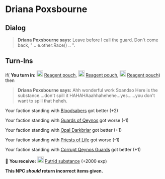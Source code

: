 # Driana Poxsbourne


## Dialog

>**Driana Poxsbourne says:** Leave before I call the guard. Don't come back, " .. e.other:Race() .. ".


## Turn-Ins




if( **You turn in:** <img style="background:url(/static/icons/blank_slot.gif);width:20px;height:20px;" src="/static/icons/item_727.png" alt="" /> <a
                                href="/item/1797" data-url="1797" class="tooltip-link link">Reagent pouch</a>, <img style="background:url(/static/icons/blank_slot.gif);width:20px;height:20px;" src="/static/icons/item_727.png" alt="" /> <a
                                href="/item/1797" data-url="1797" class="tooltip-link link">Reagent pouch</a>, <img style="background:url(/static/icons/blank_slot.gif);width:20px;height:20px;" src="/static/icons/item_727.png" alt="" /> <a
                                href="/item/1797" data-url="1797" class="tooltip-link link">Reagent pouch</a>) then


>**Driana Poxsbourne says:** Ahh wonderful work Soandso Here is the substance....don't spill it HAHAHAaahhahehehe...yes......you don't want to spill that heheh.


Your faction standing with [Bloodsabers](/faction/221) got better (<span class='text-success'>+2</span>)


Your faction standing with [Guards of Qeynos](/faction/262) got worse (<span class='text-danger'>-1</span>)


Your faction standing with [Opal Darkbriar](/faction/296) got better (<span class='text-success'>+1</span>)


Your faction standing with [Priests of Life](/faction/341) got worse (<span class='text-danger'>-1</span>)


Your faction standing with [Corrupt Qeynos Guards](/faction/230) got better (<span class='text-success'>+1</span>)


 &#127873; **You receive:**  <img style="background:url(/static/icons/blank_slot.gif);width:20px;height:20px;" src="/static/icons/item_1156.png" alt="" /> <a
                                href="/item/1793" data-url="1793" class="tooltip-link link">Putrid substance</a> (+2000 exp)

 

**This NPC *should* return incorrect items given.**


